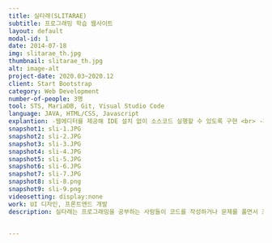 ```yaml
---
title: 실타래(SLITARAE)
subtitle: 프로그래밍 학습 웹사이트
layout: default
modal-id: 1
date: 2014-07-18
img: slitarae_th.jpg
thumbnail: slitarae_th.jpg
alt: image-alt
project-date: 2020.03~2020.12
client: Start Bootstrap
category: Web Development
number-of-people: 3명
tool: STS, MariaDB, Git, Visual Studio Code
language: JAVA, HTML/CSS, Javascript
explantion: -웹에디터를 제공해 IDE 설치 없이 소스코드 실행할 수 있도록 구현 <br> -파일의 실행 결과는 WAS를 통해 사용자가 보고 있는 웹으로 비동기 형식을 사용해 전달 <br> 
snapshot1: sli-1.JPG
snapshot2: sli-2.JPG
snapshot3: sli-3.JPG
snapshot4: sli-4.JPG
snapshot5: sli-5.JPG
snapshot6: sli-6.JPG
snapshot7: sli-7.JPG
snapshot8: sli-8.png
snapshot9: sli-9.png
videosetting: display:none
work: UI 디자인, 프론트앤드 개발
description: 실타래는 프로그래밍을 공부하는 사람들이 코드를 작성하거나 문제를 풀면서 프로그래밍을 학습하고 익힐 수 있도록 돕는 웹사이트입니다. 실타래는 많은 문제들과 함께 에디터를 제공하여 별도의 IDE를 설치하지 않고 웹사이트 안에서 문제를 받아 해결할 수 있도록 되어있습니다. 난이도, 출처별로 나누어진 문제를 통해 자신의 실력을 파악할 수 있으며, 자신이 준비하는 코딩테스트의 기출 문제를 풀 수 있습니다. 


---
```

